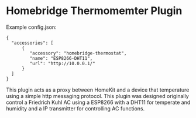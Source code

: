 # Homebridge Thermomemter Plugin 

Example config.json:

    {
      "accessories": [
          {
             "accessory": "homebridge-thermostat",
             "name": "ESP8266-DHT11",
             "url": "http://10.0.0.1/" 
          }
      ]
    }

This plugin acts as a proxy between HomeKit and a device that temperature using a simple http messaging protocol. This plugin was designed originally control a Friedrich Kuhl AC using a ESP8266 with a DHT11 for temperate and humidity and a IP transmitter for controlling AC functions. 
 
